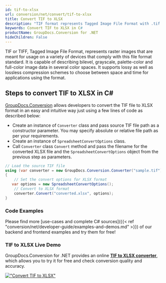 ```yaml
---
id: tif-to-xlsx
url: conversion/net/convert/tif-to-xlsx
title: Convert TIF to XLSX
description: "TIF format represents Tagged Image File Format with .tif extension. Learn how to convert TIF to XLSX file programmatically in C# language using GroupDocs.Conversion for .NET library."
keywords: Convert TIF to XLSX in C#
productName: GroupDocs.Conversion for .NET
hideChildren: False
---
```


TIF or TIFF, Tagged Image File Format, represents raster images that are meant for usage on a variety of devices that comply with this file format standard. It is capable of describing bilevel, grayscale, palette-color and full-color image data in several color spaces. It supports lossy as well as lossless compression schemes to choose between space and time for applications using the format.

## Steps to convert TIF to XLSX in C#

[GroupDocs.Conversion](https://products.groupdocs.com/conversion/net) allows developers to convert the TIF file to XLSX format in an easy and intuitive way just using a few lines of code as described below:

* Create an instance of `Converter` class and pass source TIF file path as a constructor parameter. You may specify absolute or relative file path as per your requirements. 
* Create an instance of `SpreadsheetConvertOptions` class.
* Call `Converter` class `Convert` method and pass the filename for the converted XLSX file and the `SpreadsheetConvertOptions` object from the previous step as parameters.

```csharp
// Load the source TIF file
using (var converter = new GroupDocs.Conversion.Converter("sample.tif"))
{
    // Set the convert options for XLSX format
   var options = new SpreadsheetConvertOptions();
    // Convert to XLSX format
    converter.Convert("converted.xlsx", options);
}
```

### Code Examples

Please find more [use-cases and complete C# sources]({{< ref "conversion/net/developer-guide/examples-and-demos.md" >}}) of our backend and frontend examples and try them for free!

### TIF to XLSX Live Demo

GroupDocs.Conversion for .NET provides an online [**TIF to XLSX converter**](https://products.groupdocs.app/conversion/tif-to-xlsx), which allows you to try it for free and check conversion quality and accuracy.

[!["Convert TIF to XLSX"](conversion/net/images/convert-to-xlsx/convert-tif-to-xlsx.png)](https://products.groupdocs.app/conversion/tif-to-xlsx)